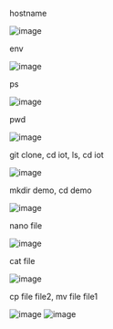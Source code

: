 hostname


![image](https://user-images.githubusercontent.com/70520853/154817618-9a34fc82-a8e9-4e39-99f9-23766ca3ef19.png)

env


![image](https://user-images.githubusercontent.com/70520853/154817661-112f2fad-d33c-4fbe-9a0b-b1ff9a476ee4.png)

ps


![image](https://user-images.githubusercontent.com/70520853/154817686-272f56b5-811d-4956-9276-9345d90c4fdb.png)

pwd


![image](https://user-images.githubusercontent.com/70520853/154817771-5acb866f-8d05-4cb9-8fa1-bcd15b3ad070.png)


git clone, cd iot, ls, cd iot


![image](https://user-images.githubusercontent.com/70520853/154817733-b5003082-6f9c-478e-b1d0-7cc055aae0ce.png)

mkdir demo, cd demo


![image](https://user-images.githubusercontent.com/70520853/154817789-ee45327e-597e-42c9-90cd-42902e7b9bdd.png)

nano file


![image](https://user-images.githubusercontent.com/70520853/154817833-17fb009d-a799-4237-b485-2eebdbe3e3e5.png)

cat file


![image](https://user-images.githubusercontent.com/70520853/154817875-f695750d-b58f-48e3-a6b1-04a578d74c0d.png)

cp file file2, mv file file1


![image](https://user-images.githubusercontent.com/70520853/154817920-fae0a294-b978-4185-a295-5cd9c38f6346.png)
![image](https://user-images.githubusercontent.com/70520853/154817926-fec8b841-c736-42b8-8603-25a866a54cbb.png)

